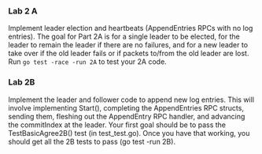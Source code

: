 ### Lab 2 A
Implement leader election and heartbeats (AppendEntries RPCs with no log entries). The goal for Part 2A is for a single leader to be elected, for the leader to remain the leader if there are no failures, and for a new leader to take over if the old leader fails or if packets to/from the old leader are lost. Run `go test -race -run 2A` to test your 2A code. 

### Lab 2B 
Implement the leader and follower code to append new log entries. This will involve implementing Start(), completing the AppendEntries RPC structs, sending them, fleshing out the AppendEntry RPC handler, and advancing the commitIndex at the leader. Your first goal should be to pass the TestBasicAgree2B() test (in test_test.go). Once you have that working, you should get all the 2B tests to pass (go test -run 2B). 
